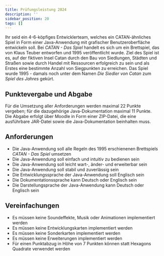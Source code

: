 ```yaml
---
title: Prüfungsleistung 2024
description: ''
sidebar_position: 20
tags: []
---
```


Ihr seid ein 4-6-köpfiges Entwicklerteam, welches ein CATAN-ähnliches Spiel in
Form einer Java-Anwendung mit grafischer Benutzeroberfläche entwickeln soll. Bei
_CATAN - Das Spiel_ handelt es sich um ein Brettspiel, das von Klaus Teuber
entworfen und 1995 veröffentlicht wurde. Ziel des Spiel ist es, auf der fiktiven
Insel Catan durch den Bau von Siedlungen, Städten und Straßen sowie durch Handel
mit Ressourcen erfolgreich zu sein und als Erstes eine bestimmte Anzahl von
Siegpunkten zu erreichen. Das Spiel wurde 1995 - damals noch unter dem Namen
_Die Siedler von Catan_ zum _Spiel des Jahres_ gekürt.

## Punktevergabe und Abgabe

Für die Umsetzung aller Anforderungen werden maximal 22 Punkte vergeben; für die
dazugehörige Java-Dokumentation maximal 11 Punkte. Die Abgabe erfolgt über
Moodle in Form einer ZIP-Datei, die eine ausführbare JAR-Datei sowie die
Java-Dokumentation beinhalten muss.

## Anforderungen

- Die Java-Anwendung soll alle Regeln des 1995 erschienenen Brettspiels _CATAN -
  Das Spiel_ umsetzen
- Die Java-Anwendung soll einfach und intuitiv zu bedienen sein
- Die Java-Anwendung soll leicht wart-, änder- und erweiterbar sein
- Die Java-Anwendung soll stabil und zuverlässig sein
- Die Entwicklungssprache der Java-Anwendung soll Englisch sein
- Die Dokumentationssprache kann Deutsch oder Englisch sein
- Die Darstellungsprache der Java-Anwendung kann Deutsch oder Englisch sein

## Vereinfachungen

- Es müssen keine Soundeffekte, Musik oder Animationen implementiert werden
- Es müssen keine Entwicklungskarten implementiert werden
- Es müssen keine Sonderkarten implementiert werden
- Es müssen keine Erweiterungen implementiert werden
- Für einen Punktabzug in Höhe von 7 Punkten können statt Hexagons Quadrate
  verwendet werden
